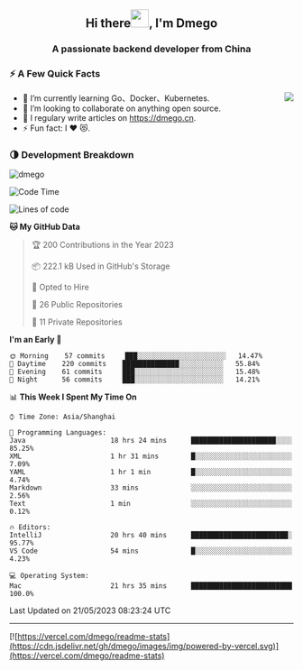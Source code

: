 <h2 align="center">Hi there<img src="https://cdn.jsdelivr.net/gh/dmego/images/img/Hi.gif" height="32" />, I'm Dmego </h2>
<h3 align="center">A passionate backend developer from China</h3>

### ⚡️ A Few Quick Facts

<img align="right" src="https://readme-stats-dmego.vercel.app/api?username=dmego&show_icons=true&icon_color=1573B3&hide_title=true&text_color=718096&bg_color=00000000&hide_border=true"/>

<ul>
    <li> 🌱 I’m currently learning Go、Docker、Kubernetes.</li>
    <li> 👯 I’m looking to collaborate on anything open source.</li>
    <li> 📝 I regulary write articles on <a href="https://dmego.cn">https://dmego.cn</a>.</li>
    <li> ⚡ Fun fact: I ❤️ 😻.</li>
</ul>

### 🌗 Development Breakdown

<img src="https://komarev.com/ghpvc/?username=dmego" alt="dmego" />

<!--START_SECTION:waka-->
![Code Time](http://img.shields.io/badge/Code%20Time-2%2C106%20hrs%2034%20mins-blue)

![Lines of code](https://img.shields.io/badge/From%20Hello%20World%20I%27ve%20Written-225%20Thousand%20lines%20of%20code-blue)

**🐱 My GitHub Data** 

> 🏆 200 Contributions in the Year 2023
 > 
> 📦 222.1 kB Used in GitHub's Storage 
 > 
> 💼 Opted to Hire
 > 
> 📜 26 Public Repositories 
 > 
> 🔑 11 Private Repositories  
 > 
**I'm an Early 🐤** 

```text
🌞 Morning    57 commits     ███░░░░░░░░░░░░░░░░░░░░░░   14.47% 
🌆 Daytime    220 commits    ██████████████░░░░░░░░░░░   55.84% 
🌃 Evening    61 commits     ███░░░░░░░░░░░░░░░░░░░░░░   15.48% 
🌙 Night      56 commits     ███░░░░░░░░░░░░░░░░░░░░░░   14.21%

```


📊 **This Week I Spent My Time On** 

```text
⌚︎ Time Zone: Asia/Shanghai

💬 Programming Languages: 
Java                     18 hrs 24 mins      █████████████████████░░░░   85.25% 
XML                      1 hr 31 mins        █░░░░░░░░░░░░░░░░░░░░░░░░   7.09% 
YAML                     1 hr 1 min          █░░░░░░░░░░░░░░░░░░░░░░░░   4.74% 
Markdown                 33 mins             ░░░░░░░░░░░░░░░░░░░░░░░░░   2.56% 
Text                     1 min               ░░░░░░░░░░░░░░░░░░░░░░░░░   0.12%

🔥 Editors: 
IntelliJ                 20 hrs 40 mins      ████████████████████████░   95.77% 
VS Code                  54 mins             █░░░░░░░░░░░░░░░░░░░░░░░░   4.23%

💻 Operating System: 
Mac                      21 hrs 35 mins      █████████████████████████   100.0%

```


 Last Updated on 21/05/2023 08:23:24 UTC
<!--END_SECTION:waka-->

---

[![https://vercel.com/dmego/readme-stats](https://cdn.jsdelivr.net/gh/dmego/images/img/powered-by-vercel.svg)](https://vercel.com/dmego/readme-stats)

